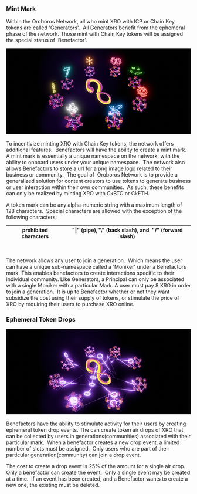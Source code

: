 ### Mint Mark

Within the Oroboros Network, all who mint XRO with ICP or Chain Key tokens are called 'Generators'.  All Generators benefit from the ephemeral phase of the network. Those mint with Chain Key tokens will be assigned the special status of 'Benefactor'.

![xro_namespace.png](../_resources/xro_namespace.png)

To incentivize minting XRO with Chain Key tokens, the network offers additional features.  Benefactors will have the ability to create a mint mark.  A mint mark is essentially a unique namespace on the network, with the ability to onboard users under your unique namespace.  The network also allows Benefactors to store a url for a png image logo related to their business or community.  The goal of  Oroboros Network is to provide a generalized solution for content creators to use tokens to generate business or user interaction within their own communities.  As such, these benefits can only be realized by minting XRO with CkBTC or CkETH.

A token mark can be any alpha-numeric string with a maximum length of 128 characters.  Special characters are allowed with the exception of the following characters:

| prohibited characters | "\|" (pipe),"\\" (back slash), and  "/" (forward slash) |
| --- | --- |

&nbsp;

The network allows any user to join a generation.  Which means the user can have a unique sub-namespace called a 'Moniker' under a Benefactors mark. This enables benefactors to create interactions specific to their individual community. Like Generators, a Principal can only be associated with a single Moniker with a particular Mark. A user must pay 8 XRO in order to join a generation.  It is up to Benefactor whether or not they want subsidize the cost using their supply of tokens, or stimulate the price of XRO by requiring their users to purchase XRO online.

### Ephemeral Token Drops

![xro_drops.png](../_resources/xro_drops.png)

Benefactors have the ability to stimulate activity for their users by creating ephemeral token drop events. The can create token air drops of XRO that can be collected by users in generations(communities) associated with their particular mark.  When a benefactor creates a new drop event, a limited number of slots must be assigned.  Only users who are part of their particular generation(community) can join a drop event.

The cost to create a drop event is 25% of the amount for a single air drop. Only a benefactor can create the event.  Only a single event may be created at a time.  If an event has been created, and a Benefactor wants to create a new one, the existing must be deleted.